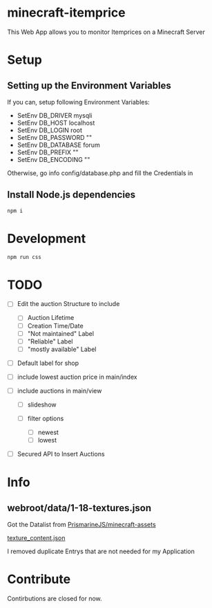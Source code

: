 # minecraft-itemprice

This Web App allows you to monitor Itemprices on a Minecraft Server

# Setup

## Setting up the Environment Variables

If you can, setup following Environment Variables:

- SetEnv DB_DRIVER mysqli
- SetEnv DB_HOST localhost
- SetEnv DB_LOGIN root
- SetEnv DB_PASSWORD ""
- SetEnv DB_DATABASE forum
- SetEnv DB_PREFIX ""
- SetEnv DB_ENCODING ""

Otherwise, go info config/database.php and fill the Credentials in

## Install Node.js dependencies

```bash
npm i
```

# Development

```bash
npm run css
```

# TODO

- [ ] Edit the auction Structure to include

  - [ ] Auction Lifetime
  - [ ] Creation Time/Date
  - [ ] "Not maintained" Label
  - [ ] "Reliable" Label
  - [ ] "mostly available" Label

- [ ] Default label for shop
- [ ] include lowest auction price in main/index
- [ ] include auctions in main/view

  - [ ] slideshow
  - [ ] filter options

    - [ ] newest
    - [ ] lowest

- [ ] Secured API to Insert Auctions

# Info

## webroot/data/1-18-textures.json

Got the Datalist from [PrismarineJS/minecraft-assets](https://github.com/PrismarineJS/minecraft-assets)

[texture_content.json](https://github.com/PrismarineJS/minecraft-assets/blob/master/data/1.18.1/texture_content.json)

I removed duplicate Entrys that are not needed for my Application

# Contribute

Contirbutions are closed for now.
